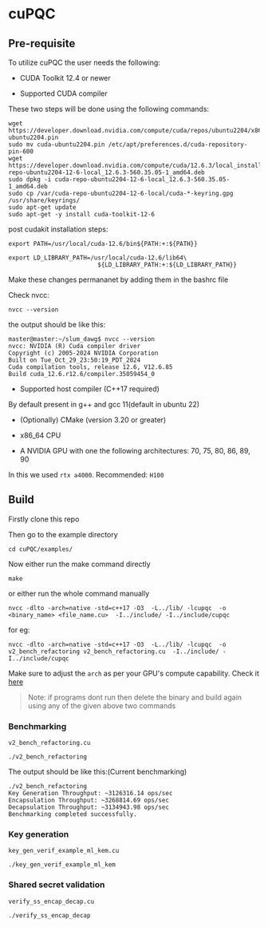 # cuPQC

## Pre-requisite

To utilize cuPQC the user needs the following:

* CUDA Toolkit 12.4 or newer

* Supported CUDA compiler

These two steps will be done using the following commands:

```shell
wget https://developer.download.nvidia.com/compute/cuda/repos/ubuntu2204/x86_64/cuda-ubuntu2204.pin
sudo mv cuda-ubuntu2204.pin /etc/apt/preferences.d/cuda-repository-pin-600
wget https://developer.download.nvidia.com/compute/cuda/12.6.3/local_installers/cuda-repo-ubuntu2204-12-6-local_12.6.3-560.35.05-1_amd64.deb
sudo dpkg -i cuda-repo-ubuntu2204-12-6-local_12.6.3-560.35.05-1_amd64.deb
sudo cp /var/cuda-repo-ubuntu2204-12-6-local/cuda-*-keyring.gpg /usr/share/keyrings/
sudo apt-get update
sudo apt-get -y install cuda-toolkit-12-6
```

post cudakit installation steps:

```shell
export PATH=/usr/local/cuda-12.6/bin${PATH:+:${PATH}}
```

```shell
export LD_LIBRARY_PATH=/usr/local/cuda-12.6/lib64\
                         ${LD_LIBRARY_PATH:+:${LD_LIBRARY_PATH}}
```

Make these changes permananet by adding them in the bashrc file

Check nvcc:
```shell
nvcc --version
```

the output should be like this:

```shell
master@master:~/slum_dawg$ nvcc --version
nvcc: NVIDIA (R) Cuda compiler driver
Copyright (c) 2005-2024 NVIDIA Corporation
Built on Tue_Oct_29_23:50:19_PDT_2024
Cuda compilation tools, release 12.6, V12.6.85
Build cuda_12.6.r12.6/compiler.35059454_0
```


* Supported host compiler (C++17 required)

By default present in g++ and gcc 11(default in ubuntu 22)


* (Optionally) CMake (version 3.20 or greater)

* x86_64 CPU

* A NVIDIA GPU with one the following architectures: 70, 75, 80, 86, 89, 90

In this we used `rtx a4000`. Recommended: `H100`


## Build

Firstly clone this repo

Then go to the example directory

```shell
cd cuPQC/examples/
```

Now either run the make command directly

```shell
make
```

or either run the whole command manually

```shell
nvcc -dlto -arch=native -std=c++17 -O3  -L../lib/ -lcupqc  -o <binary_name> <file_name.cu>  -I../include/ -I../include/cupqc
```

for eg:
```shell
nvcc -dlto -arch=native -std=c++17 -O3  -L../lib/ -lcupqc  -o v2_bench_refactoring v2_bench_refactoring.cu  -I../include/ -I../include/cupqc
```

Make sure to adjust the `arch` as per your GPU's compute capability. Check it [here](https://developer.nvidia.com/cuda-gpus)

> Note: if programs dont run then delete the binary and build again using any of the given above two commands

### Benchmarking

`v2_bench_refactoring.cu`

```shell
./v2_bench_refactoring
```

The output should be like this:(Current benchmarking)

```shell
./v2_bench_refactoring 
Key Generation Throughput: ~3126316.14 ops/sec
Encapsulation Throughput: ~3268814.69 ops/sec
Decapsulation Throughput: ~3134943.98 ops/sec
Benchmarking completed successfully.
```

### Key generation
`key_gen_verif_example_ml_kem.cu`

```shell
./key_gen_verif_example_ml_kem
```

### Shared secret validation
`verify_ss_encap_decap.cu`

```shell
./verify_ss_encap_decap
```
